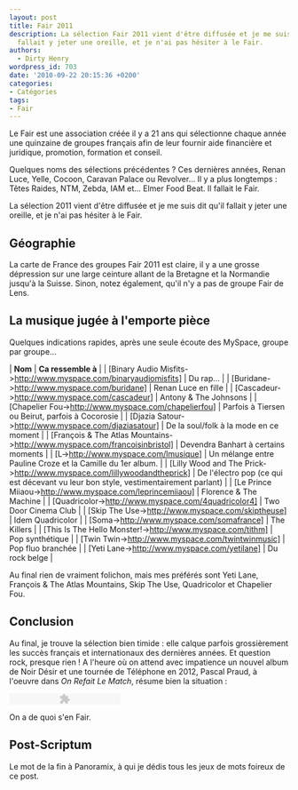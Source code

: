 ```yaml
---
layout: post
title: Fair 2011
description: La sélection Fair 2011 vient d'être diffusée et je me suis dit qu'il
  fallait y jeter une oreille, et je n'ai pas hésiter à le Fair.
authors:
  - Dirty Henry
wordpress_id: 703
date: '2010-09-22 20:15:36 +0200'
categories:
- Catégories
tags:
- Fair
---
```

Le Fair est une association créée il y a 21 ans qui sélectionne chaque année une quinzaine de groupes français afin de leur fournir aide financière et juridique, promotion, formation et conseil.

Quelques noms des sélections précédentes ? Ces dernières années, Renan Luce, Yelle, Cocoon, Caravan Palace ou Revolver… Il y a plus longtemps : Têtes Raides, NTM, Zebda, IAM et…  Elmer Food Beat. Il fallait le Fair.

La sélection 2011 vient d'être diffusée et je me suis dit qu'il fallait y jeter une oreille, et je n'ai pas hésiter à le Fair.

<h2>Géographie</h2>

La carte de France des groupes Fair 2011 est claire, il y a une grosse dépression sur une large ceinture allant de la Bretagne et la Normandie jusqu'à la Suisse. Sinon, notez également, qu'il n'y a pas de groupe Fair de Lens.

<img387>

<h2>La musique jugée à l'emporte pièce</h2>

Quelques indications rapides, après une seule écoute des MySpace, groupe par groupe...

| __Nom__ | __Ca ressemble à__ |
| [Binary Audio Misfits->http://www.myspace.com/binaryaudiomisfits] | Du rap... |
| [Buridane->http://www.myspace.com/buridane] | Renan Luce en fille |
| [Cascadeur->http://www.myspace.com/cascadeur] | Antony & The Johnsons |
| [Chapelier Fou->http://www.myspace.com/chapelierfou] | Parfois à Tiersen ou Beirut, parfois à Cocorosie |
| [Djazia Satour->http://www.myspace.com/djaziasatour] | De la soul/folk à la mode en ce moment |
| [François & The Atlas Mountains->http://www.myspace.com/francoisinbristol] | Devendra Banhart à certains moments |
| [L->http://www.myspace.com/lmusique] | Un mélange entre Pauline Croze et la Camille du 1er album. |
| [Lilly Wood and The Prick->http://www.myspace.com/lillywoodandtheprick] | De l'électro pop (ce qui est décevant vu leur bon style, vestimentairement parlant) |
| [Le Prince Miiaou->http://www.myspace.com/leprincemiiaou] | Florence & The Machine |
| [Quadricolor->http://www.myspace.com/4quadricolor4] | Two Door Cinema Club |
| [Skip The Use->http://www.myspace.com/skiptheuse] | Idem Quadricolor |
| [Soma->http://www.myspace.com/somafrance] | The Killers |
| [This Is The Hello Monster!->http://www.myspace.com/tithm] | Pop synthétique |
| [Twin Twin->http://www.myspace.com/twintwinmusic] | Pop fluo branchée |
| [Yeti Lane->http://www.myspace.com/yetilane] | Du rock belge |

Au final rien de vraiment folichon, mais mes préférés sont Yeti Lane, François & The Atlas Mountains, Skip The Use, Quadricolor et Chapelier Fou.

<h2>Conclusion</h2>

Au final, je trouve la sélection bien timide : elle calque parfois grossièrement les succès français et internationaux des dernières années. Et question rock, presque rien ! A l'heure où on attend avec impatience un nouvel album de Noir Désir et une tournée de Téléphone en 2012, Pascal Praud, à l'oeuvre dans *On Refait Le Match*, résume bien la situation :

<object type="application/x-shockwave-flash" data="/squelettes/flash/dewplayer.swf?mp3=IMG/mp3/praud.mp3" width="200" height="20"> 
<param name="movie" value="dewplayer.swf?mp3=IMG/mp3/praud.mp3" /> 
</object> 

On a de quoi s'en Fair.

<h2>Post-Scriptum</h2>

Le mot de la fin à Panoramix, à qui je dédis tous les jeux de mots foireux de ce post.

<object width="500" height="306"><param name="movie" value="http://www.youtube.com/v/tFbw_m_m7G8?fs=1&hl=fr_FR"></param><param name="allowFullScreen" value="true"></param><param name="allowscriptaccess" value="always"></param><embed src="http://www.youtube.com/v/tFbw_m_m7G8?fs=1&hl=fr_FR" type="application/x-shockwave-flash" allowscriptaccess="always" allowfullscreen="true" width="500" height="306"></embed></object>
